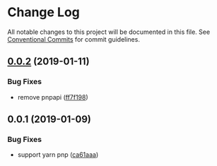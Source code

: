 # Change Log

All notable changes to this project will be documented in this file.
See [Conventional Commits](https://conventionalcommits.org) for commit guidelines.

## [0.0.2](https://github.com/egoist/lazy/compare/@linaj/pnp-webpack-plugin@0.0.1...@linaj/pnp-webpack-plugin@0.0.2) (2019-01-11)

### Bug Fixes

- remove pnpapi ([ff7f198](https://github.com/egoist/lazy/commit/ff7f198))

## 0.0.1 (2019-01-09)

### Bug Fixes

- support yarn pnp ([ca61aaa](https://github.com/egoist/lazy/commit/ca61aaa))
